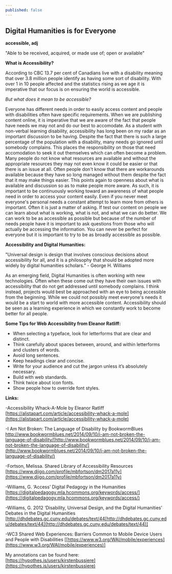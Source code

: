 ```yaml
---
published: false
---
```

## Digital Humanities is for Everyone

**accessible, adj**
 
 "Able to be received, acquired, or made use of; open or available"
 
**What is Accessibility?**
 
According to CBC 13.7 per cent of Canadians live with a disability meaning that over 3.8 million people identify as having some sort of disability. With over 1 in 10 people affected and the statistics rising as we age it is imperative that our focus is on ensuring the world is accessible. 

_But what does it mean to be accessible?_

Everyone has different needs in order to easily access content and people with disabilities often have specific requirements. When we are publishing content online, it is imperative that we are aware of the fact that people have needs we may not and do our best to accomodate. As a student with non-verbal learning disability, accessibility has long been on my radar as an important discussion to be having. Despite the fact that there is such a large percentage of the population with a disability, many needs go ignored until somebody complains. This places the responsibility on those that need accomodation to seek it out themselves which can often become a problem. Many people do not know what resources are available and without the appropriate resources they may not even know it could be easier or that there is an issue at all. Often people don't know that there are workarounds available because they have so long managed without them despite the fact that it may make things easier. This points again to openness about what is available and discussion so as to make people more aware. As such, it is important to be continuously working toward an awareness of what people need in order to access your content easily. Even if you never meet everyone's personal needs a constant attempt to learn more from others is important. Often it is just a matter of asking. If test our content on people we can learn about what is working, what is not, and what we can do better. We can work to be as accessible as possible but because of the number of needs people have it is important to ask questions from those who will actually be accessing the information. You can never be perfect for everyone but it is important to try to be as broadly accessible as possible.
 
**Accessibility and Digital Humanities:**

 "Universal design is design that involves conscious decisions about accessibility for all, and it is a philosophy that should be adopted more widely by digital humanities scholars." - George H. Williams
 
 As an emerging field, Digital Humanities is often working with new technologies. Often when these come out they have their own issues with accessibility that do not get addressed until somebody complains. I think instead, projects would best be approached with an eye to being accessible from the beginning. While we could not possibly meet everyone's needs it would be a start to world with more accessible content. Accessibility should be seen as a learning experience in which we constantly work to become better for all people. 
 
**Some Tips for Web Accessibility from Eleanor Ratliff:**

- When selecting a typeface, look for letterforms that are clear and distinct.
- Think carefully about spaces between, around, and within letterforms and clusters of words.
- Avoid long sentences. 
- Keep headings clear and concise.
- Write for your audience and cut the jargon unless it’s absolutely necessary.
- Build with web standards. 
- Think twice about icon fonts. 
- Show people how to override font styles.

**Links:**

-Accessibility Whack-A-Mole by Eleanor Ratliff 
[https://alistapart.com/article/accessibility-whack-a-mole](https://alistapart.com/article/accessibility-whack-a-mole)

-I Am Not Broken: The Language of Disability by BookwormBlues
http://www.bookwormblues.net/2014/09/10/i-am-not-broken-the-language-of-disability/[http://www.bookwormblues.net/2014/09/10/i-am-not-broken-the-language-of-disability/](http://www.bookwormblues.net/2014/09/10/i-am-not-broken-the-language-of-disability/)

-Fortson, Melissa. Shared Library of Accessibility Resources [https://www.diigo.com/profile/mbfortson/dm2017a11y](https://www.diigo.com/profile/mbfortson/dm2017a11y)

-Williams, G. ‘Access’ Digital Pedagogy in the Humanities [https://digitalpedagogy.mla.hcommons.org/keywords/access/](https://digitalpedagogy.mla.hcommons.org/keywords/access/)

-Williams, G. 2012 ‘Disability, Universal Design, and the Digital Humanities’ Debates in the Digital Humanities [http://dhdebates.gc.cuny.edu/debates/text/44[http://dhdebates.gc.cuny.edu/debates/text/44](http://dhdebates.gc.cuny.edu/debates/text/44)]

-WC3 Shared Web Experiences: Barriers Common to Mobile Device Users and People with Disabilities [[https://www.w3.org/WAI/mobile/experiences](https://www.w3.org/WAI/mobile/experiences)]

My annotations can be found here: [https://hypothes.is/users/kirstenbussiere](https://hypothes.is/users/kirstenbussiere)
